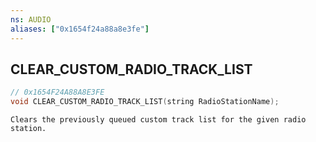 ```yaml
---
ns: AUDIO
aliases: ["0x1654f24a88a8e3fe"]
---
```

## CLEAR_CUSTOM_RADIO_TRACK_LIST

```c
// 0x1654F24A88A8E3FE
void CLEAR_CUSTOM_RADIO_TRACK_LIST(string RadioStationName);
```

```
Clears the previously queued custom track list for the given radio station.
```
